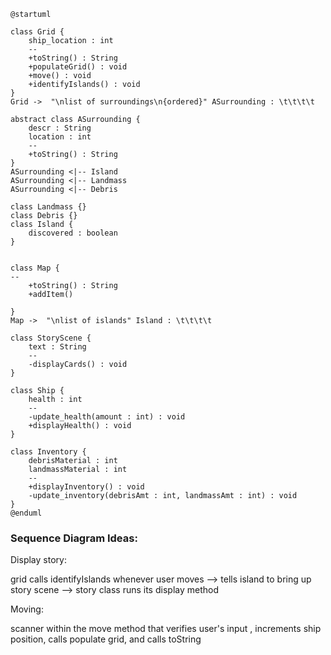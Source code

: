 ```PlantUML
@startuml

class Grid {
    ship_location : int
    --
    +toString() : String
    +populateGrid() : void
    +move() : void
    +identifyIslands() : void
}
Grid ->  "\nlist of surroundings\n{ordered}" ASurrounding : \t\t\t\t

abstract class ASurrounding {
    descr : String
    location : int 
    --
    +toString() : String
}
ASurrounding <|-- Island
ASurrounding <|-- Landmass
ASurrounding <|-- Debris

class Landmass {}
class Debris {}
class Island {
    discovered : boolean
}


class Map {
--
    +toString() : String
    +addItem() 

}
Map ->  "\nlist of islands" Island : \t\t\t\t

class StoryScene {
    text : String
    --
    -displayCards() : void
}

class Ship {
    health : int
    --
    -update_health(amount : int) : void
    +displayHealth() : void
}

class Inventory {
    debrisMaterial : int
    landmassMaterial : int 
    --
    +displayInventory() : void
    -update_inventory(debrisAmt : int, landmassAmt : int) : void
}
@enduml
```
### Sequence Diagram Ideas:

Display story:

grid calls identifyIslands whenever user moves --> tells island to bring up story scene -->
story class runs its display method

Moving:

scanner within the move method that verifies user's input , increments ship position, calls populate grid, 
and calls toString
